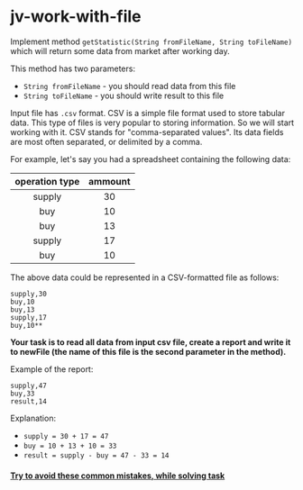 # jv-work-with-file

Implement method `getStatistic(String fromFileName, String toFileName)` 
which will return some data from market after working day. 

This method has two parameters:
- `String fromFileName` - you should read data from this file
- `String toFileName` - you should write result to this file

Input file has `.csv` format. CSV is a simple file format used to store tabular data.
This type of files is very popular to storing information. So we will start working with it. 
CSV stands for "comma-separated values". Its data fields are most often separated, or delimited by a comma. 

For example, let's say you had a spreadsheet containing the following data:

| operation type | ammount  | 
| :------------: | :-------:|
| supply         | 30       | 
| buy            | 10       | 
| buy            | 13       | 
| supply         | 17       | 
| buy            | 10       | 

The above data could be represented in a CSV-formatted file as follows:
```csv
supply,30
buy,10
buy,13
supply,17
buy,10**
```

__Your task is to read all data from input csv file, 
create a report and write it to newFile (the name of this file is the second parameter in the method).__

Example of the report:
```csv
supply,47
buy,33
result,14
```

Explanation:
- `supply = 30 + 17 = 47`
- `buy = 10 + 13 + 10 = 33`
- `result = supply - buy = 47 - 33 = 14`

#### [Try to avoid these common mistakes, while solving task](https://mate-academy.github.io/jv-program-common-mistakes/java-core/builder-file/work-with-file)
